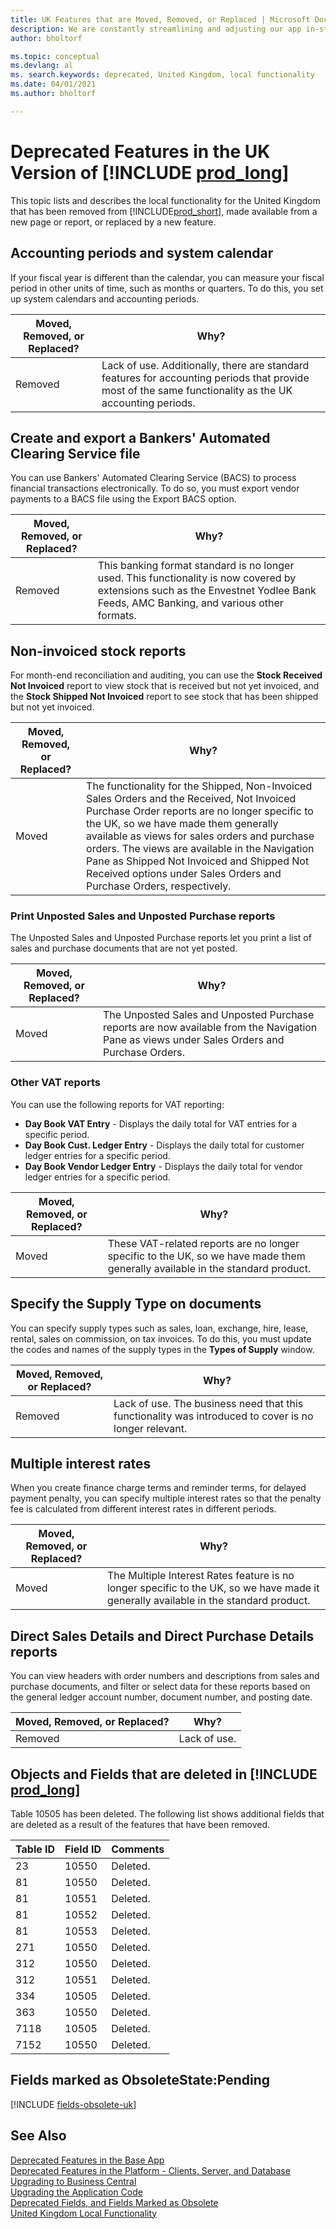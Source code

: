 ```yaml
---
title: UK Features that are Moved, Removed, or Replaced | Microsoft Docs
description: We are constantly streamlining and adjusting our app in-step with market developments. Read about the features for the UK that we have moved, removed, or replaced.
author: bholtorf

ms.topic: conceptual
ms.devlang: al
ms. search.keywords: deprecated, United Kingdom, local functionality
ms.date: 04/01/2021
ms.author: bholtorf

---
```


# Deprecated Features in the UK Version of [!INCLUDE [prod_long](../developer/includes/prod_long.md)]
This topic lists and describes the local functionality for the United Kingdom that has been removed from [!INCLUDE[prod_short](../developer/includes/prod_short.md)], made available from a new page or report, or replaced by a new feature.

## Accounting periods and system calendar
If your fiscal year is different than the calendar, you can measure your fiscal period in other units of time, such as months or quarters. To do this, you set up system calendars and accounting periods.
  
|Moved, Removed, or Replaced?| Why?|
|----|----|
| Removed | Lack of use. Additionally, there are standard features for accounting periods that provide most of the same functionality as the UK accounting periods. |

## Create and export a Bankers' Automated Clearing Service file
You can use Bankers' Automated Clearing Service (BACS) to process financial transactions electronically. To do so, you must export vendor payments to a BACS file using the Export BACS option.

|Moved, Removed, or Replaced?| Why?|
|----|----|
| Removed | This banking format standard is no longer used. This functionality is now covered by extensions such as the Envestnet Yodlee Bank Feeds, AMC Banking, and various other formats. |

<!-- THIS WORK DID NOT GET DONE. EXPECT IT TO COME IN A FUTURE UPDATE
## Multiple interest rates
To let you use more than one interest rate to calculate finance charges for a specific period, you can specify multiple rates for each finance charge term.

|Moved, Removed, or Replaced?|Why?|
|----|----|
|Moved| This functionality is also available to countries such as NO, SE, FI, and IT, so we have removed the country/region-specific designation so that it's available to everyone.|
-->

<!-- THIS WORK DID NOT GET DONE. EXPECT IT TO COME IN A FUTURE UPDATE
## VAT Audit reports
VAT Audit reports let you generate VAT amounts for a specific period in response to an audit from a tax authority:

* **VAT Audit** - Used for VAT auditing.
* **VAT Entry Exception** - Details the differences between the calculated VAT and the changes that occur because of rounding, VAT tolerance percentage, and discounts. It also displays the difference in VAT amounts for the tax authorities.

|||
|----|----|
|Moved, Removed, or Replaced?| Why?|
|Replaced| The VAT Audit report is replaced. Now you can export data to Excel through the OData service. The VAT Entry Exception report is no longer specific to the UK. The documentation for these reports has moved to the [!INCLUDE[d365fin](../developer/includes/d365fin_md.md)] repository.|
-->

## Non-invoiced stock reports
For month-end reconciliation and auditing, you can use the **Stock Received Not Invoiced** report to view stock that is received but not yet invoiced, and the **Stock Shipped Not Invoiced** report to see stock that has been shipped but not yet invoiced.

|Moved, Removed, or Replaced?|Why?|
|----|----|
|Moved | The functionality for the Shipped, Non-Invoiced Sales Orders and the Received, Not Invoiced Purchase Order reports are no longer specific to the UK, so we have made them generally available as views for sales orders and purchase orders. The views are available in the Navigation Pane as Shipped Not Invoiced and Shipped Not Received options under Sales Orders and Purchase Orders, respectively.|

### Print Unposted Sales and Unposted Purchase reports
The Unposted Sales and Unposted Purchase reports let you print a list of sales and purchase documents that are not yet posted.  

|Moved, Removed, or Replaced?| Why?|
|----|----|
| Moved | The Unposted Sales and Unposted Purchase reports are now available from the Navigation Pane as views under Sales Orders and Purchase Orders. |

### Other VAT reports
You can use the following reports for VAT reporting:  

* **Day Book VAT Entry** - Displays the daily total for VAT entries for a specific period.
* **Day Book Cust. Ledger Entry** - Displays the daily total for customer ledger entries for a specific period.
* **Day Book Vendor Ledger Entry** - Displays the daily total for vendor ledger entries for a specific period.

|Moved, Removed, or Replaced?|Why?|
|----|----|
|Moved| These VAT-related reports are no longer specific to the UK, so we have made them generally available in the standard product.  |

## Specify the Supply Type on documents
You can specify supply types such as sales, loan, exchange, hire, lease, rental, sales on commission, on tax invoices. To do this, you must update the codes and names of the supply types in the **Types of Supply** window.

|Moved, Removed, or Replaced?|Why?|
|----|----|
|Removed| Lack of use. The business need that this functionality was introduced to cover is no longer relevant.  |

## Multiple interest rates
When you create finance charge terms and reminder terms, for delayed payment penalty, you can specify multiple interest rates so that the penalty fee is calculated from different interest rates in different periods.

|Moved, Removed, or Replaced?|Why?|
|----|----|
|Moved| The Multiple Interest Rates feature is no longer specific to the UK, so we have made it generally available in the standard product. |

## Direct Sales Details and Direct Purchase Details reports
You can view headers with order numbers and descriptions from sales and purchase documents, and filter or select data for these reports based on the general ledger account number, document number, and posting date.

|Moved, Removed, or Replaced?|Why?|
|----|----|
|Removed| Lack of use.

## Objects and Fields that are deleted in [!INCLUDE [prod_long](../developer/includes/prod_long.md)]
Table 10505 has been deleted. The following list shows additional fields that are deleted as a result of the features that have been removed.  

|Table ID|Field ID|Comments|
|--------|--------|--------|
|23|10550|Deleted.|
|81|10550|Deleted.|
|81|10551|Deleted.|
|81|10552|Deleted.|
|81|10553|Deleted.|
|271|10550|Deleted.|
|312|10550|Deleted.|
|312|10551|Deleted.|
|334|10505|Deleted.|
|363|10550|Deleted.|
|7118|10505|Deleted.|
|7152|10550|Deleted.|

## Fields marked as ObsoleteState:Pending

[!INCLUDE [fields-obsolete-uk](../includes/fields-obsolete-uk.md)]

## See Also

[Deprecated Features in the Base App](deprecated-features-w1.md)  
[Deprecated Features in the Platform - Clients, Server, and Database](deprecated-features-platform.md)  
[Upgrading to Business Central](upgrading-to-business-central.md)  
[Upgrading the Application Code](upgrading-the-application-code.md)  
[Deprecated Fields, and Fields Marked as Obsolete](deprecated-fields.md)  
[United Kingdom Local Functionality](/dynamics365/business-central/LocalFunctionality/unitedkingdom/united-kingdom-local-functionality)  
